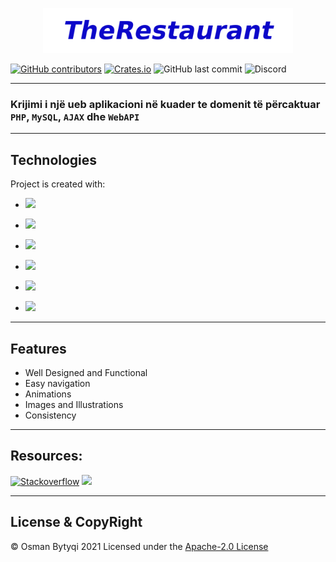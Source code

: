 <p align="center">
  <img src="Rest.png"  style="width:400px">
</p>

[![GitHub contributors](https://img.shields.io/github/contributors/OsmanBytyqi/PHP_Project_Gr23?logo=github)](https://github.com/OsmanBytyqi/PHP_Project_Gr23/graphs/contributors)
[![Crates.io](https://img.shields.io/crates/l/License?logo=github)](https://github.com/OsmanBytyqi/PHP_Project_Gr23/blob/master/LICENSE)
![GitHub last commit](https://img.shields.io/github/last-commit/OsmanBytyqi/PHP_Project_Gr23?logo=github)
![Discord](https://img.shields.io/discord/812436435927826432?color=blue&logo=github&style=plastic)

---

### Krijimi i një ueb aplikacioni në kuader te domenit të përcaktuar `PHP`, `MySQL`, `AJAX` dhe `WebAPI`

---

## Technologies 
 Project is created with:
  
* ![](https://img.shields.io/badge/HTML5-E34F26?style=f=html5&logoColor=white)
* ![](https://img.shields.io/badge/CSS3-1572B6?style=fe&logo=css3&logoColor=white)
 * ![](https://img.shields.io/badge/JavaScript-F7DF1E?style=o=javascript&logoColor=black)
 * ![](https://img.shields.io/badge/jQuery-0769AD?style=f=jquery&logoColor=white)
* ![](https://img.shields.io/badge/PHP-777BB4?style=&logo=php&logoColor=white)
 
 * ![](https://img.shields.io/badge/Bootstrap-563D7C?style==bootstrap&logoColor=white)
 ----
 ## Features
 
 * Well Designed and Functional
 * Easy navigation
 * Animations 
 * Images and Illustrations
 * Consistency 
 ----

 ## Resources:

 [![Stackoverflow](https://aleen42.github.io/badges/src/stackoverflow.svg)](https://stackoverflow.com/) 
[![](https://img.shields.io/badge/YouTube-FF0000?style=for-t&logo=youtube&logoColor=white)](https://www.youtube.com/)

 ---
 ## License & CopyRight
 
 © Osman Bytyqi 2021
Licensed under the [Apache-2.0 License](https://github.com/OsmanBytyqi/PHP_Project_Gr23/blob/master/LICENSE)

